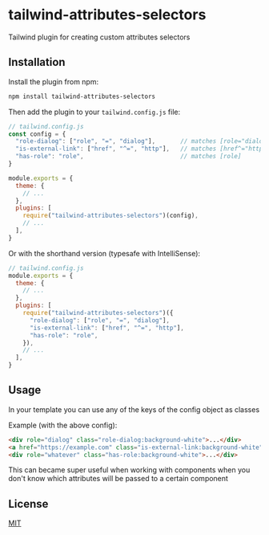 # tailwind-attributes-selectors

Tailwind plugin for creating custom attributes selectors

## Installation

Install the plugin from npm:

```sh
npm install tailwind-attributes-selectors
```

Then add the plugin to your `tailwind.config.js` file:
```js
// tailwind.config.js
const config = {
  "role-dialog": ["role", "=", "dialog"],       // matches [role="dialog"]  - an element with the role attribute set to "dialog"
  "is-external-link": ["href", "^=", "http"],   // matches [href^="http"]   - an element with the href attribute starting with "http"
  "has-role": "role",                           // matches [role]           - an element with the role attribute set
}

module.exports = {
  theme: {
    // ...
  },
  plugins: [
    require("tailwind-attributes-selectors")(config),
    // ...
  ],
}
```

Or with the shorthand version (typesafe with IntelliSense):
```js
// tailwind.config.js
module.exports = {
  theme: {
    // ...
  },
  plugins: [
    require("tailwind-attributes-selectors")({
      "role-dialog": ["role", "=", "dialog"],
      "is-external-link": ["href", "^=", "http"],
      "has-role": "role",
    }),
    // ...
  ],
}
```

## Usage

In your template you can use any of the keys of the config object as classes

Example (with the above config):
```html
<div role="dialog" class="role-dialog:background-white">...</div>
<a href="https://example.com" class="is-external-link:background-white">...</a>
<div role="whatever" class="has-role:background-white">...</div>
```

This can became super useful when working with components when you don't know which attributes will be passed to a certain component

## License

[MIT](./LICENSE)
